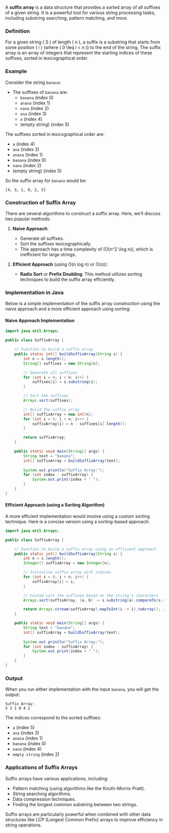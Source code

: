 A **suffix array** is a data structure that provides a sorted array of all suffixes of a given string. It is a powerful tool for various string processing tasks, including substring searching, pattern matching, and more.

### Definition
For a given string \( S \) of length \( n \), a suffix is a substring that starts from some position \( i \) (where \( 0 \leq i < n \)) to the end of the string. The suffix array is an array of integers that represent the starting indices of these suffixes, sorted in lexicographical order.

### Example
Consider the string `banana`:
- The suffixes of `banana` are:
    - `banana` (index 0)
    - `anana` (index 1)
    - `nana` (index 2)
    - `ana` (index 3)
    - `a` (index 4)
    - (empty string) (index 5)

The suffixes sorted in lexicographical order are:
- `a` (index 4)
- `ana` (index 3)
- `anana` (index 1)
- `banana` (index 0)
- `nana` (index 2)
- (empty string) (index 5)

So the suffix array for `banana` would be:
```
[4, 3, 1, 0, 2, 5]
```

### Construction of Suffix Array
There are several algorithms to construct a suffix array. Here, we’ll discuss two popular methods:

1. **Naive Approach**:
    - Generate all suffixes.
    - Sort the suffixes lexicographically.
    - This approach has a time complexity of \(O(n^2 \log n)\), which is inefficient for large strings.

2. **Efficient Approach** (using O(n log n) or O(n)):
    - **Radix Sort** or **Prefix Doubling**: This method utilizes sorting techniques to build the suffix array efficiently.

### Implementation in Java
Below is a simple implementation of the suffix array construction using the naive approach and a more efficient approach using sorting:

#### Naive Approach Implementation

```java
import java.util.Arrays;

public class SuffixArray {

    // Function to build a suffix array
    public static int[] buildSuffixArray(String s) {
        int n = s.length();
        String[] suffixes = new String[n];

        // Generate all suffixes
        for (int i = 0; i < n; i++) {
            suffixes[i] = s.substring(i);
        }

        // Sort the suffixes
        Arrays.sort(suffixes);

        // Build the suffix array
        int[] suffixArray = new int[n];
        for (int i = 0; i < n; i++) {
            suffixArray[i] = n - suffixes[i].length();
        }

        return suffixArray;
    }

    public static void main(String[] args) {
        String text = "banana";
        int[] suffixArray = buildSuffixArray(text);
        
        System.out.println("Suffix Array:");
        for (int index : suffixArray) {
            System.out.print(index + " ");
        }
    }
}
```

#### Efficient Approach (using a Sorting Algorithm)

A more efficient implementation would involve using a custom sorting technique. Here is a concise version using a sorting-based approach:

```java
import java.util.Arrays;

public class SuffixArray {

    // Function to build a suffix array using an efficient approach
    public static int[] buildSuffixArray(String s) {
        int n = s.length();
        Integer[] suffixArray = new Integer[n];

        // Initialize suffix array with indices
        for (int i = 0; i < n; i++) {
            suffixArray[i] = i;
        }

        // Custom sort the suffixes based on the string's characters
        Arrays.sort(suffixArray, (a, b) -> s.substring(a).compareTo(s.substring(b)));

        return Arrays.stream(suffixArray).mapToInt(i -> i).toArray(); // Convert Integer[] to int[]
    }

    public static void main(String[] args) {
        String text = "banana";
        int[] suffixArray = buildSuffixArray(text);
        
        System.out.println("Suffix Array:");
        for (int index : suffixArray) {
            System.out.print(index + " ");
        }
    }
}
```

### Output
When you run either implementation with the input `banana`, you will get the output:
```
Suffix Array:
5 3 1 0 4 2 
```
The indices correspond to the sorted suffixes:
- `a` (index 5)
- `ana` (index 3)
- `anana` (index 1)
- `banana` (index 0)
- `nana` (index 4)
- `empty string` (index 2)

### Applications of Suffix Arrays
Suffix arrays have various applications, including:
- Pattern matching (using algorithms like the Knuth-Morris-Pratt).
- String searching algorithms.
- Data compression techniques.
- Finding the longest common substring between two strings.

Suffix arrays are particularly powerful when combined with other data structures like LCP (Longest Common Prefix) arrays to improve efficiency in string operations.